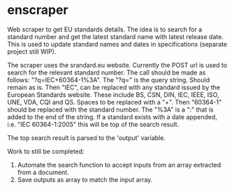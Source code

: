 # enscraper
 Web scraper to get EU standards details. The idea is to search for a standard number and get the latest standard name with latest release date. This is used to update standard names and dates in specifications (separate project still WIP).

 The scraper uses the srandard.eu website. Currently the POST url is used to search for the relevant standard number. The call should be made as follows: "?q=IEC+60364-1%3A". The "?q=" is the query string. Should remain as is. Then "IEC", can be replaced with any standard issued by the European Standards website. These include BS, CSN, DIN, IEC, IEEE, ISO, UNE, VDA, CQI and QS. Spaces to be replaced with a "+". Then "60364-1" should be replaced with the standard number. The "%3A" is a ":" that is added to the end of the string. If a standard exists with a date appended, i.e. "IEC 60364-1:2005" this will be top of the search result.

 The top search result is parsed to the 'output' variable.

Work to still be completed:

1. Automate the search function to accept inputs from an array extracted from a document.
2. Save outputs as array to match the input array.
